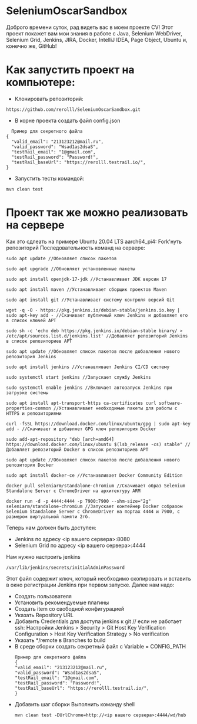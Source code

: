 # SeleniumOscarSandbox
Доброго времени суток, рад видеть вас в моем проекте CV!
Этот проект покажет вам мои знания в работе с Java, Selenium WebDriver, Selenium Grid, Jenkins, JIRA, Docker, IntelliJ IDEA, Page Object, Ubuntu и, конечно же, GitHub!

# Как запустить проект на компьютере:
- Клонировать репозиторий:
```
https://github.com/rerolll/SeleniumOscarSandbox.git
```
- В корне проекта создать файл config.json
```
  Пример для секретного файла
{
  "valid_email": "213123212@mail.ru",
  "valid_password": "Wsad1as2dsaS",
  "testRail_email": "1@gmail.com",
  "testRail_password": "Password!",
  "testRail_baseUrl": "https://rerolll.testrail.io/",
}
```
- Запустить тесты командой:
```
mvn clean test
```

# Проект так же можно реализовать на сервере 
Как это сдлеать на примере Ubuntu 20.04 LTS aarch64_pi4:
Fork'нуть репозиторий 
Последовательность команд на сервере:
```
sudo apt update //Обновляет список пакетов

sudo apt upgrade //Обновляет установленные пакеты

sudo apt install openjdk-17-jdk //Устанавливает JDK версии 17

sudo apt install maven //Устанавливает сборщик проектов Maven

sudo apt install git //Устанавливает систему контроля версий Git

wget -q -O - https://pkg.jenkins.io/debian-stable/jenkins.io.key | sudo apt-key add - //Скачивает публичный ключ Jenkins и добавляет его в список ключей APT

sudo sh -c 'echo deb https://pkg.jenkins.io/debian-stable binary/ > /etc/apt/sources.list.d/jenkins.list' //Добавляет репозиторий Jenkins в список репозиториев APT

sudo apt update //Обновляет список пакетов после добавления нового репозитория Jenkins

sudo apt install jenkins //Устанавливает Jenkins CI/CD систему

sudo systemctl start jenkins //Запускает службу Jenkins

sudo systemctl enable jenkins //Включает автозапуск Jenkins при загрузке системы

sudo apt install apt-transport-https ca-certificates curl software-properties-common //Устанавливает необходимые пакеты для работы с HTTPS и репозиториями

curl -fsSL https://download.docker.com/linux/ubuntu/gpg | sudo apt-key add - //Скачивает и добавляет GPG ключ репозитория Docker

sudo add-apt-repository "deb [arch=amd64] https://download.docker.com/linux/ubuntu $(lsb_release -cs) stable" //Добавляет репозиторий Docker в список репозиториев APT

sudo apt update //Обновляет список пакетов после добавления нового репозитория Docker

sudo apt install docker-ce //Устанавливает Docker Community Edition

docker pull seleniarm/standalone-chromium //Скачивает образ Selenium Standalone Server с ChromeDriver на архитектуру ARM

docker run -d -p 4444:4444 -p 7900:7900 --shm-size="2g" seleniarm/standalone-chromium //Запускает контейнер Docker собразом Selenium Standalone Server с ChromeDriver на портах 4444 и 7900, с размером виртуальной памяти 2гб.
```
Теперь нам должен быть доступен:
- Jenkins по адресу <ip вашего сервера>:8080
- Selenium Grid по адресу <ip вашего сервера>:4444

Нам нужно настроить jenkins
```
/var/lib/jenkins/secrets/initialAdminPassword
```
Этот файл содержит ключ, который необходимо скопировать и вставить в окно регистрации Jenkins при первом запуске.
Далее нам надо:
- Создать пользователя
- Установить рекомендуемые плагины
- Создать item со свободной конфигурацией
- Указать Repository URL
- Добавить Credentials для доступа jenkins к git
// если не работает ssh: Настройки Jenkins > Security > Git Host Key Verification Configuration > Host Key Verification Strategy > No verification
- Указать */remote в Branches to build
- В среде сборки создать секретный файл с Variable = CONFIG_PATH
  ```
  Пример для секретного файла
  {
  "valid_email": "213123212@mail.ru",
  "valid_password": "Wsad1as2dsaS",
  "testRail_email": "1@gmail.com",
  "testRail_password": "Password!",
  "testRail_baseUrl": "https://rerolll.testrail.io/",
  }
  ```
- Добавить шаг сборки Выполнить команду shell
  ```
  mvn clean test -DUrlChrome=http://<ip вашего сервера>:4444/wd/hub
  ```
  
